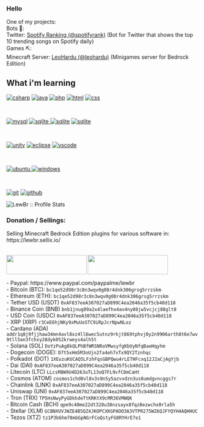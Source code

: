 ### Hello

<!--
**LewBr/LewBr** is a ✨ _special_ ✨ repository because its `README.md` (this file) appears on your GitHub profile.

Here are some ideas to get you started:

- 🔭 I’m currently working on ...
- 🌱 I’m currently learning ...
- 👯 I’m looking to collaborate on ...
- 🤔 I’m looking for help with ...
- 💬 Ask me about ...
- 📫 How to reach me: ...
- 😄 Pronouns: ...
- ⚡ Fun fact: ...
-->

One of my projects:
<br>Bots 🤖:<br> 
Twitter: <a href="https://www.twitter.com/spotifyrank"> Spotify Ranking (@spotifyrank)</a> (Bot for Twitter that shows the top 10 trending songs on Spotify daily)
<br>Games ⛏:<br>
Minecraft Server: <a href="https://www.twitter.com/leohardu"> LeoHardu (@leohardu)</a> (Minigames server for Bedrock Edition)


## What i'm learning

<p align="left">
<a href=""><img src="https://img.shields.io/badge/csharp-darkgreen.svg?style=for-the-badge&logo=csharp&logoColor=darkgreen&labelColor=ffffff" alt="csharp"></a>
<a href=""><img src="https://img.shields.io/badge/java-red.svg?style=for-the-badge&logo=java&logoColor=red&labelColor=ffffff" alt="java"></a>
<a href=""><img src="https://img.shields.io/badge/php-0768a8.svg?style=for-the-badge&logo=php&logoColor=0768a8&labelColor=ffffff" alt="php"></a>
  <a href=""><img src="https://img.shields.io/badge/html-orange.svg?style=for-the-badge&logo=html&logoColor=orange&labelColor=ffffff" alt="html"></a>
<a href=""><img src="https://img.shields.io/badge/css-blue.svg?style=for-the-badge&logo=css&logoColor=blue&labelColor=ffffff" alt="css"></a>
</p>
<br>
<p align="left">
<a href=""><img src="https://img.shields.io/badge/mysql-3aabe8.svg?style=for-the-badge&logo=mysql&logoColor=3aabe8&labelColor=ffffff" alt="mysql"></a>
<a href=""><img src="https://img.shields.io/badge/sqlite-1daede.svg?style=for-the-badge&logo=sqlite&logoColor=1daede&labelColor=ffffff" alt="sqlite">
<a href=""><img src="https://img.shields.io/badge/mongodb-green.svg?style=for-the-badge&logo=mongodb&logoColor=green&labelColor=ffffff" alt="sqlite"></a>
<a href=""><img src="https://img.shields.io/badge/redis-red.svg?style=for-the-badge&logo=redis&logoColor=red&labelColor=ffffff" alt="sqlite"></a>
</p><br>

<p align="left">
  <a href=""><img src="https://img.shields.io/badge/unity-black.svg?style=for-the-badge&logo=unity&logoColor=black&labelColor=ffffff" alt="unity"></a>
<a href=""><img src="https://img.shields.io/badge/eclipse-f7873b.svg?style=for-the-badge&logo=eclipse&logoColor=f7873b&labelColor=ffffff" alt="eclipse"></a>
<a href="">
<img src="https://img.shields.io/badge/vscode-blue.svg?style=for-the-badge&logo=visual-studio-code&labelColor=ffffff&logoColor=blue" alt="vscode">
</a>
  
</p><br>

<p align="left">
<a href="">
<img src="https://img.shields.io/badge/ubuntu-f7873b.svg?style=for-the-badge&logo=ubuntu&labelColor=ffffff&logoColor=f7873b" alt="ubuntu">
</a>
<a href=""><img src="https://img.shields.io/badge/windows-3795fa.svg?style=for-the-badge&logo=windows&logoColor=3795fa&labelColor=ffffff" alt="windows"></a>
</p><br>

<p align="left">
<a href=""><img src="https://img.shields.io/badge/git-F05032.svg?style=for-the-badge&logo=git&logoColor=F05032&labelColor=ffffff" alt="git"></a>
<a href=""><img src="https://img.shields.io/badge/github-211F1F.svg?style=for-the-badge&logo=github&logoColor=211F1F&labelColor=ffffff" alt="github"></a>

</p>
<p align="left"><img src="https://github-readme-stats.vercel.app/api?username=LewBr&show_icons=true&theme=synthwave" alt="LewBr :: Profile Stats" /></p>

<h3 align="left">Donation / Sellings:</h3>
Selling Minecraft Bedrock Edition plugins for various software in: https://lewbr.sellix.io/<br><br>
<p><a href="https://www.buymeacoffee.com/lewbr"> <img align="left" src="https://cdn.buymeacoffee.com/buttons/v2/default-yellow.png" height="50" width="210"/></a>
<a href="https://www.patreon.com/bePatron?u=60790069"> <img height="50" width="210" src="https://s3-us-west-1.amazonaws.com/widget-images/become-patron-widget-medium%402x.png">
</a></p>
- Paypal: https://www.paypal.com/paypalme/lewbr<br>
- Bitcoin (BTC): <code>bc1qe52d98r3c8n3wqv0g08r4dnk306grsg5rrzskm</code><br>
- Ethereum (ETH): <code>bc1qe52d98r3c8n3wqv0g08r4dnk306grsg5rrzskm</code><br>
- Tether USD (USDT) <code>0xAF837eeA307027aD899C4ea2046a35f5cb40d118</code><br>
- Binance Coin (BNB) <code>bnb1jnug89a2x4laefhx4av4ny08jw5vcjcj88glt8</code><br>
- USD Coin (USDC) <code>0xAF837eeA307027aD899C4ea2046a35f5cb40d118</code><br>
- XRP (XRP) <code>r3CeE6hjNKy9xMuUoSTC9iRpJcrNpwNLoz</code><br>
- Cardano (ADA) <code>addr1q8j9fjjhaw34mn4avl8xz4ll6wec5utnz9rkjt869tphvj0y2n9906arth8t6e7wv9tll5an3fchxy28dyk052krweys4alh5t</code><br>
- Solana (SOL) <code>DoYzPuAg8kQLPhBfWRSNRoVMwsyfgKbUyNfqBaeHqyhm</code><br>
- Dogecoin (DOGE): <code>D7t5xHm5M3oUjn2fa4eh7vTx9QY2Tznhqc</code><br>
- Polkadot (DOT) <code>1XEuzuKUCAQ5LFzhFqsGBPQwu4rLETHFcxq12J2aCjAgYjb</code><br>
- Dai (DAI) <code>0xAF837eeA307027aD899C4ea2046a35f5cb40d118</code><br>
- Litecoin (LTC) <code>LLcsM8W9U4D263uTL13oQ7FL9vfC8mCaHt</code><br>
- Cosmos (ATOM) <code>cosmos1chd0vl8v3s9n5y5azvvdzn3us8umdgvncggs7r</code><br>
- Chainlink (LINK) <code>0xAF837eeA307027aD899C4ea2046a35f5cb40d118</code><br>
- Uniswap (UNI) <code>0xAF837eeA307027aD899C4ea2046a35f5cb40d118</code><br>
- Tron (TRX) <code>TP5HsNwyPyGDkhdeTtKRKtX9cMR36VMWQK</code><br>
- Bitcoin Cash (BCH) <code>qpe9c40me22dt328u38nzsayx8fqz8ezwchx0rla5h</code><br>
- Stellar (XLM) <code>GCBNXUVJWZE4B5QZ4JKOPCXKGPAOO3A3VTPR275WZ6QJFYQYH4AQHHUC</code><br>
- Tezos (XTZ) <code>tz1P3b6hm78mbGpNGrFCoQstyFG8RYHrE7e1</code>
